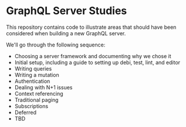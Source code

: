 # GraphQL Server Studies

This repository contains code to illustrate areas that should have been
considered when building a new GraphQL server.

We'll go through the following sequence:
- Choosing a server framework and documenting why we chose it
- Initial setup, including a guide to setting up debi, test, lint, and editor
- Writing queries
- Writing a mutation
- Authentication
- Dealing with N+1 issues
- Context referencing
- Traditional paging
- Subscriptions
- Deferred
- TBD

